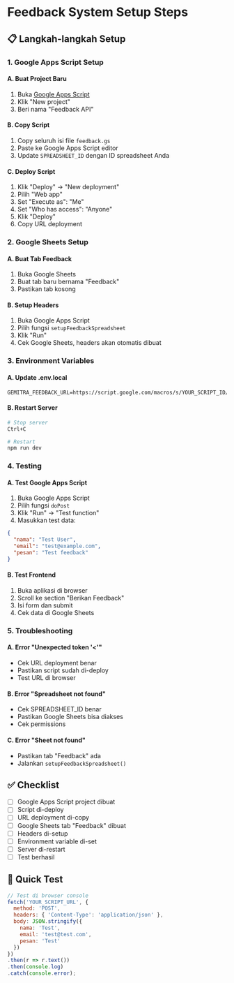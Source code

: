 # Feedback System Setup Steps

## 📋 Langkah-langkah Setup

### 1. Google Apps Script Setup

#### A. Buat Project Baru
1. Buka [Google Apps Script](https://script.google.com)
2. Klik "New project"
3. Beri nama "Feedback API"

#### B. Copy Script
1. Copy seluruh isi file `feedback.gs`
2. Paste ke Google Apps Script editor
3. Update `SPREADSHEET_ID` dengan ID spreadsheet Anda

#### C. Deploy Script
1. Klik "Deploy" → "New deployment"
2. Pilih "Web app"
3. Set "Execute as": "Me"
4. Set "Who has access": "Anyone"
5. Klik "Deploy"
6. Copy URL deployment

### 2. Google Sheets Setup

#### A. Buat Tab Feedback
1. Buka Google Sheets
2. Buat tab baru bernama "Feedback"
3. Pastikan tab kosong

#### B. Setup Headers
1. Buka Google Apps Script
2. Pilih fungsi `setupFeedbackSpreadsheet`
3. Klik "Run"
4. Cek Google Sheets, headers akan otomatis dibuat

### 3. Environment Variables

#### A. Update .env.local
```env
GEMITRA_FEEDBACK_URL=https://script.google.com/macros/s/YOUR_SCRIPT_ID/exec
```

#### B. Restart Server
```bash
# Stop server
Ctrl+C

# Restart
npm run dev
```

### 4. Testing

#### A. Test Google Apps Script
1. Buka Google Apps Script
2. Pilih fungsi `doPost`
3. Klik "Run" → "Test function"
4. Masukkan test data:
```json
{
  "nama": "Test User",
  "email": "test@example.com",
  "pesan": "Test feedback"
}
```

#### B. Test Frontend
1. Buka aplikasi di browser
2. Scroll ke section "Berikan Feedback"
3. Isi form dan submit
4. Cek data di Google Sheets

### 5. Troubleshooting

#### A. Error "Unexpected token '<'"
- Cek URL deployment benar
- Pastikan script sudah di-deploy
- Test URL di browser

#### B. Error "Spreadsheet not found"
- Cek SPREADSHEET_ID benar
- Pastikan Google Sheets bisa diakses
- Cek permissions

#### C. Error "Sheet not found"
- Pastikan tab "Feedback" ada
- Jalankan `setupFeedbackSpreadsheet()`

## ✅ Checklist

- [ ] Google Apps Script project dibuat
- [ ] Script di-deploy
- [ ] URL deployment di-copy
- [ ] Google Sheets tab "Feedback" dibuat
- [ ] Headers di-setup
- [ ] Environment variable di-set
- [ ] Server di-restart
- [ ] Test berhasil

## 🚀 Quick Test

```javascript
// Test di browser console
fetch('YOUR_SCRIPT_URL', {
  method: 'POST',
  headers: { 'Content-Type': 'application/json' },
  body: JSON.stringify({
    nama: 'Test',
    email: 'test@test.com',
    pesan: 'Test'
  })
})
.then(r => r.text())
.then(console.log)
.catch(console.error);
``` 